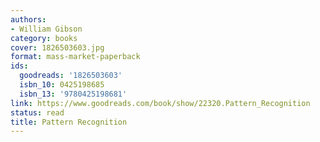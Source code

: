 ```yaml
---
authors:
- William Gibson
category: books
cover: 1826503603.jpg
format: mass-market-paperback
ids:
  goodreads: '1826503603'
  isbn_10: 0425198685
  isbn_13: '9780425198681'
link: https://www.goodreads.com/book/show/22320.Pattern_Recognition
status: read
title: Pattern Recognition
---
```


